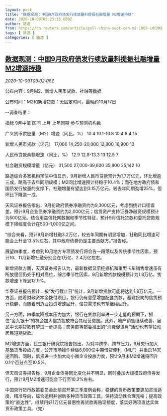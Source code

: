 ```yaml
---
layout: post
title: "数据观测：中国9月政府债发行续放量料提振社融增量 M2增速持稳"
date: 2020-10-09T09:23:15.000Z
author: 路透
from: https://cn.reuters.com/article/poll-china-sept-cen-m2-1009-idCNKBS26U0U2
tags: [ 路透 ]
categories: [ 路透 ]
---
```

<!--1602235395000-->
[数据观测：中国9月政府债发行续放量料提振社融增量 M2增速持稳](https://cn.reuters.com/article/poll-china-sept-cen-m2-1009-idCNKBS26U0U2)
------

<div>
<div><i>2020-10-09T09:02:08Z</i></div><p>公布内容：9月M2、新增人民币贷款、社融等数据</p><p>公布时间：M2和新增贷款：无固定时间，最晚约10月17日</p><p>--调查结果：</p><p>指标 9月中值 区间 上月 上年同期 参与预测机构数</p><p>广义货币供应量（M2）增速（同比，%） 10.4 10.1-10.8 10.4 8.4 15</p><p>新增人民币贷款（亿元） 17,000 14,250-20,000 12,800 16,900 13</p><p>人民币贷款余额增速（同比，%） 12.9 12.8-13.3 13 12.5 7</p><p>社会融资规模增量（亿元） 31,500 27,000-39,600 35,800 25,142 10</p><p>路透综合多家机构预估中值显示，9月新增人民币贷款预计为1.7万亿元，环比增逾三成，略高于去年同期规模；M2同比增速预计持稳于10.4%；而在地方政府债和国债发行放量的支撑下，社融增量有望达到3.15万亿元，较去年同期劲增25%，但环比下降逾一成。</p><p>天风证券报告指出，9月份政府债券净融资约为9,300亿元，考虑到统计口径误差，预计9月企业债券净融资约为2,000亿元；信贷资产支持证券净融资规模预计为500亿元。结合用益信托网数据和季节性特征，预计9月信托贷款和委托贷款规模下降幅度合计在500-1,000亿之间。</p><p>“综合来看，预计9月新增社融3.2万亿，较去年同期有明显增加，社融同比增速可能会上升至13.5%左右，其中政府债券仍是主要贡献方。”报告称。</p><p>展望四季度，考虑到10月地方专项债发行将会告一段落以及传统季节性因素，预计10、11月新增社融分别会在1万亿、2.4万亿左右。</p><p>新增贷款方面，天风证券报告认为，最新数据显示挖掘机和重型卡车销售增速虽有所放缓但仍处于相对高位，综合季节性因素，9月新增贷款规模预计为1.8万亿，贷款增速下降到12.9%。</p><p>华泰证券报告预计，按“发行截止日”统计，9月新增贷款可能将达到1.9万亿元。一方面，随着财政资本金拨付项目，银行仍有意愿增加配套贷款，基建投向的信贷预计稳健，而随着制造业投资增速回升，信贷需求也有望继续回升。</p><p>另一方面，四季度降成本压力加大，银行在贷款利率进一步走低的预期下，抓住“金九银十”的机会加大信贷投放符合其经营意图。此外，地产销售继续改善，居民中长期贷款有望进一步提高；商务部等部委推出的“消费促进月”活动也有望拉动居民短期贷款。</p><p>M2增速方面，民生银行研究院报告指出，为对冲跨季、跨节压力，9月央行加大基础货币投放力度，公开市场操作续做6,000亿中期借贷便利（MLF）并重启14天逆回购。同时，信贷进一步加大向小微企业投放力度，预计9月末M2增速将回升0.1个百分点至10.5%。</p><p>但天风证券报告称，9月企业债券同比变化并不明显，同时叠加大规模政府债券发行，预计9月M2增速可能会下行至10.3%左右。</p><p>中国央行货币政策委员会此前召开第三季度例会称，稳健的货币政策要更加灵活适度、精准导向，综合运用并创新多种货币政策工具，保持流动性合理充裕；提高政策的“直达性”，继续用好1万亿元普惠性再贷款再贴现额度，落实好两项直达实体货币政策工具。（完）</p>
</div>
